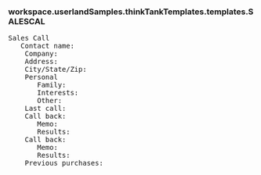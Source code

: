### workspace.userlandSamples.thinkTankTemplates.templates.SALESCAL
<pre>
Sales Call
   Contact name: 
    Company: 
    Address: 
    City/State/Zip: 
    Personal
       Family: 
       Interests: 
       Other: 
    Last call: 
    Call back: 
       Memo: 
       Results: 
    Call back: 
       Memo: 
       Results: 
    Previous purchases: 

</pre>